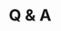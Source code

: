 ---
# Determines which item appears first on the schedule (lowest number (0) appears first)
sequence_id: 2

# Time of the event
time: 09:50 - 10:00

# Title of the event
title: Q & A

# Speaker Info
# speaker: Stanislav Fort
# webpage: https://stanislavfort.github.io/
# affil: Stanford University
# affil_link: https://ganguli-gang.stanford.edu/people.html

# Image
img: ../speakers/StanislavFort.jpg
img_link: https://stanislavfort.github.io/
---